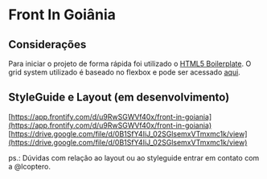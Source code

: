 # Front In Goiânia

## Considerações

Para iniciar o projeto de forma rápida foi utilizado o [HTML5 Boilerplate](https://html5boilerplate.com).
O grid system utilizado é baseado no flexbox e pode ser acessado [aqui](http://codepen.io/jlcarvalho/pen/XbjPYX).

## StyleGuide e Layout (em desenvolvimento)
[https://app.frontify.com/d/u9RwSGWVf40x/front-in-goiania](https://app.frontify.com/d/u9RwSGWVf40x/front-in-goiania)
[https://drive.google.com/file/d/0B1SfY4IiJ_02SGlsemxVTmxmc1k/view](https://drive.google.com/file/d/0B1SfY4IiJ_02SGlsemxVTmxmc1k/view)

ps.: Dúvidas com relação ao layout ou ao styleguide entrar em contato com a @lcoptero.
